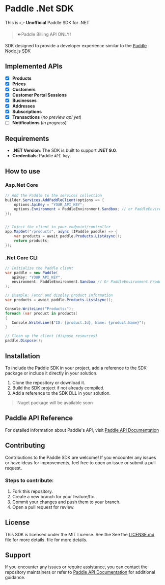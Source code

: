 # Paddle .Net SDK

This is 👉 **Unofficial** Paddle SDK for .NET

> ⏩Paddle Billing API ONLY!

SDK designed to provide a developer experience similar to
the [Paddle Node.js SDK](https://github.com/PaddleHQ/paddle-node-sdk)

## Implemented APIs

- [x] **Products**
- [x] **Prices**
- [x] **Customers**
- [x] **Customer Portal Sessions**
- [x] **Businesses**
- [x] **Addresses**
- [x] **Subscriptions**
- [x] **Transactions** (*no preview api yet*)
- [ ] **Notifications** (*in progress*)

## Requirements

- **.NET Version**: The SDK is built to support **.NET 9.0**.
- **Credentials**: Paddle `API key`.

## How to use

### Asp.Net Core

```csharp
// Add the Paddle to the services collection
builder.Services.AddPaddleClient(options => {
    options.ApiKey = "YOUR_API_KEY";
    options.Environment = PaddleEnvironment.Sandbox; // or PaddleEnvironment.Production
});


// Inject the client in your endpoint/controller
app.MapGet("/products", async (IPaddle paddle) => {
    var products = await paddle.Products.ListAsync();
    return products;
});
```

### .Net Core CLI

```csharp
// Initialize the Paddle client
var paddle = new Paddle(
   apiKey: "YOUR_API_KEY",
   environment: PaddleEnvironment.Sandbox // Or PaddleEnvironment.Production
);

// Example: Fetch and display product information
var products = await paddle.Products.ListAsync();

Console.WriteLine("Products:");
foreach (var product in products)
{
   Console.WriteLine($"ID: {product.Id}, Name: {product.Name}");
}

// Clean up the client (dispose resources)
paddle.Dispose();
```

## Installation

To include the Paddle SDK in your project, add a reference to the SDK package or include it directly in your solution.

1. Clone the repository or download it.
2. Build the SDK project if not already compiled.
3. Add a reference to the SDK DLL in your solution.

> Nuget package will be available soon

## Paddle API Reference

For detailed information about Paddle's API,
visit [Paddle API Documentation](https://developer.paddle.com/api-reference/overview)

## Contributing

Contributions to the Paddle SDK are welcome! If you encounter any issues or have ideas for improvements, feel free to
open an issue or submit a pull request.

### Steps to contribute:

1. Fork this repository.
2. Create a new branch for your feature/fix.
3. Commit your changes and push them to your branch.
4. Open a pull request for review.

## License

This SDK is licensed under the MIT License. See the See the [LICENSE.md](LICENSE.md) file for more details. file for
more details.

## Support

If you encounter any issues or require assistance, you can contact the repository maintainers or refer
to [Paddle API Documentation](https://developer.paddle.com/api-reference/overview) for additional guidance.